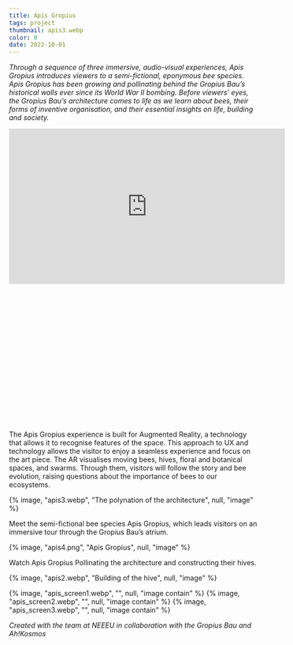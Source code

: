```yaml
---
title: Apis Gropius
tags: project
thumbnail: apis3.webp
color: 0
date: 2022-10-01
---
```


*Through a sequence of three immersive, audio-visual experiences, Apis Gropius introduces viewers to a semi-fictional, eponymous bee species. Apis Gropius has been growing and pollinating behind the Gropius Bau’s historical walls ever since its World War II bombing. Before viewers’ eyes, the Gropius Bau’s architecture comes to life as we learn about bees, their forms of inventive organisation, and their essential insights on life, building and society.*

<span class="more"></span>

<div class="iframe-with-asp" style="padding-bottom: 56%;">
  <iframe width="560" height="315" src="https://www.youtube.com/embed/wXO9s2QoKg8?si=UvNdJZvA7wG4avwE&amp;controls=0" title="YouTube video player" frameborder="0" allow="accelerometer; autoplay; clipboard-write; encrypted-media; gyroscope; picture-in-picture; web-share" referrerpolicy="strict-origin-when-cross-origin" allowfullscreen></iframe>
</div>

The Apis Gropius experience is built for Augmented Reality, a technology that allows it to recognise features of the space. This approach to UX and technology allows the visitor to enjoy a seamless experience and focus on the art piece. The AR visualises moving bees, hives, floral and botanical spaces, and swarms. Through them, visitors will follow the story and bee evolution, raising questions about the importance of bees to our ecosystems.

{% image, "apis3.webp", "The polynation of the architecture", null, "image" %}

Meet the semi-fictional bee species Apis Gropius, which leads visitors on an immersive tour through the Gropius Bau’s atrium.

{% image, "apis4.png", "Apis Gropius", null, "image" %}

Watch Apis Gropius Pollinating the architecture and constructing their hives.

{% image, "apis2.webp", "Building of the hive", null, "image" %}

<div class="gallery">
{% image, "apis_screen1.webp", "", null, "image contain" %}
{% image, "apis_screen2.webp", "", null, "image contain" %}
{% image, "apis_screen3.webp", "", null, "image contain" %}
</div>

*Created with the team at NEEEU in collaboration with the Gropius Bau and Ah!Kosmos*

